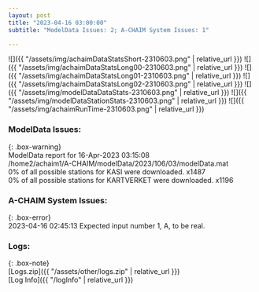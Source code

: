 ```yaml
---
layout: post
title: "2023-04-16 03:00:00"
subtitle: "ModelData Issues: 2; A-CHAIM System Issues: 1"

---
```


![]({{ "/assets/img/achaimDataStatsShort-2310603.png" | relative_url }})
![]({{ "/assets/img/achaimDataStatsLong00-2310603.png" | relative_url }})
![]({{ "/assets/img/achaimDataStatsLong01-2310603.png" | relative_url }})
![]({{ "/assets/img/achaimDataStatsLong02-2310603.png" | relative_url }})
![]({{ "/assets/img/modelDataDataStats-2310603.png" | relative_url }})
![]({{ "/assets/img/modelDataStationStats-2310603.png" | relative_url }})
![]({{ "/assets/img/achaimRunTime-2310603.png" | relative_url }})


### ModelData Issues:  
  
{: .box-warning}  
 ModelData report for 16-Apr-2023 03:15:08   
 /home2/achaim1/A-CHAIM/modelData/2023/106/03/modelData.mat   
 0% of all possible stations for KASI were downloaded. x1487   
 0% of all possible stations for KARTVERKET were downloaded. x1196   
  
### A-CHAIM System Issues:  
  
{: .box-error}  
2023-04-16 02:45:13 Expected input number 1, A, to be real.  

### Logs:  
  
{: .box-note}  
[Logs.zip]({{ "/assets/other/logs.zip" | relative_url }})  
[Log Info]({{ "/logInfo" | relative_url }})  

